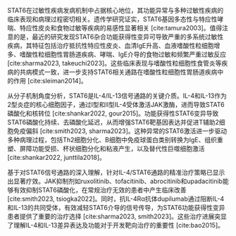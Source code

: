 STAT6在过敏性疾病发病机制中占据核心地位，其功能异常与多种过敏性疾病的临床表现和病理过程密切相关。遗传学研究证实，STAT6基因多态性与特应性哮喘、特应性皮炎和食物过敏等疾病的易感性显著相关 [cite:tamura2003]。值得注意的是，最近的研究发现STAT6杂合功能获得性变异可导致严重的多系统过敏性疾病，其特征包括治疗抵抗性特应性皮炎、血清IgE升高、血液嗜酸性粒细胞增多、嗜酸性粒细胞性胃肠道疾病、哮喘、IgE介导的食物过敏和频繁严重过敏反应 [cite:sharma2023, takeuchi2023]。这些临床表现与嗜酸性粒细胞性食管炎等疾病的共病模式一致，进一步支持STAT6相关通路在嗜酸性粒细胞性胃肠道疾病中的作用 [cite:sleiman2014]。

从分子机制角度分析，STAT6是IL-4/IL-13信号通路的关键介质。IL-4和IL-13作为2型炎症的核心细胞因子，通过I型和II型IL-4受体激活JAK激酶，进而导致STAT6磷酸化和核转位 [cite:shankar2022, gour2015]。功能获得性STAT6变异导致STAT6磷酸化持续、去磷酸化延迟，从而增强STAT6靶基因表达并促进T辅助2细胞免疫偏斜 [cite:smith2023, sharma2023]。这种异常的STAT6激活进一步驱动多种病理过程，包括Th2细胞分化、B细胞中免疫球蛋白类别转换为IgE、组织重塑、屏障功能受损、杯状细胞分化和粘液产生，以及替代性巨噬细胞激活 [cite:shankar2022, junttila2018]。

基于对STAT6信号通路的深入理解，针对IL-4/STAT6通路的精准治疗策略已显示出显著疗效。JAK抑制剂如ruxolitinib、tofacitinib、abrocitinib和upadacitinib能够有效抑制STAT6磷酸化，在常规治疗无效的患者中产生临床改善 [cite:smith2023, tsiogka2022]。同时，抗IL-4Rα抗体dupilumab通过阻断IL-4和IL-13的共同受体，有效减轻STAT6介导的信号传导，为STAT6功能获得性变异患者提供了重要的治疗选择 [cite:sharma2023, smith2023]。这些治疗进展突显了理解IL-4和IL-13差异表达及功能对于开发靶向治疗的重要性 [cite:bao2015]。
